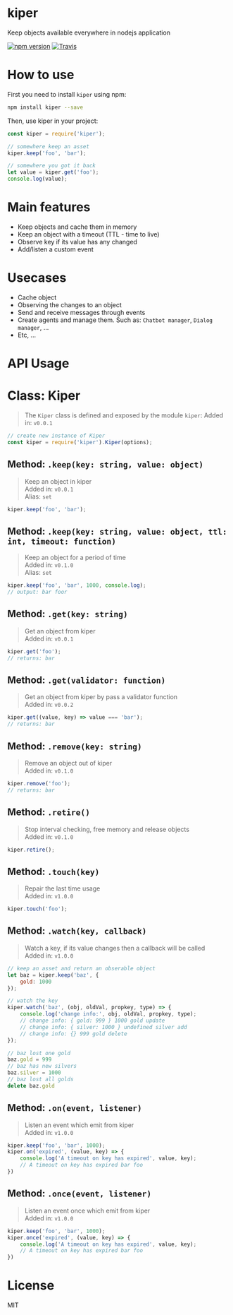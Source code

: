 # kiper
Keep objects available everywhere in nodejs application

[![npm version](https://img.shields.io/npm/v/kiper.svg?style=flat)](https://www.npmjs.com/package/kiper)
[![Travis](https://travis-ci.org/vunb/kiper.svg?branch=master)](https://travis-ci.org/vunb/kiper)

How to use
==========

First you need to install `kiper` using npm:

```bash
npm install kiper --save
```

Then, use kiper in your project:

```js
const kiper = require('kiper');

// somewhere keep an asset
kiper.keep('foo', 'bar');

// somewhere you got it back
let value = kiper.get('foo');
console.log(value);

```

Main features
=============

* Keep objects and cache them in memory
* Keep an object with a timeout (TTL - time to live)
* Observe key if its value has any changed
* Add/listen a custom event

Usecases
========

* Cache object
* Observing the changes to an object
* Send and receive messages through events
* Create agents and manage them. Such as: `Chatbot manager`, `Dialog manager`, ...
* Etc, ...

API Usage
=========

Class: Kiper
=======================
> The `Kiper` class is defined and exposed by the module `kiper`:
> Added in: `v0.0.1`

```js
// create new instance of Kiper
const kiper = require('kiper').Kiper(options);
```

Method: `.keep(key: string, value: object)`
-------------------------------

> Keep an object in kiper  
> Added in: `v0.0.1`  
> Alias: `set`

```js
kiper.keep('foo', 'bar');
```

Method: `.keep(key: string, value: object, ttl: int, timeout: function)`
-------------------------------

> Keep an object for a period of time  
> Added in: `v0.1.0`  
> Alias: `set`

```js
kiper.keep('foo', 'bar', 1000, console.log);
// output: bar foor
```

Method: `.get(key: string)`
-------------------------------

> Get an object from kiper  
> Added in: `v0.0.1`

```js
kiper.get('foo');
// returns: bar
```

Method: `.get(validator: function)`
-------------------------------

> Get an object from kiper by pass a validator function  
> Added in: `v0.0.2`

```js
kiper.get((value, key) => value === 'bar');
// returns: bar
```

Method: `.remove(key: string)`
-------------------------------

> Remove an object out of kiper  
> Added in: `v0.1.0`  

```js
kiper.remove('foo');
// returns: bar
```

Method: `.retire()`
-------------------------------

> Stop interval checking, free memory and release objects  
> Added in: `v0.1.0`  

```js
kiper.retire();
```

Method: `.touch(key)`
-------------------------------

> Repair the last time usage  
> Added in: `v1.0.0`  

```js
kiper.touch('foo');
```

Method: `.watch(key, callback)`
-------------------------------

> Watch a key, if its value changes then a callback will be called  
> Added in: `v1.0.0`  

```js
// keep an asset and return an obserable object 
let baz = kiper.keep('baz', {
    gold: 1000
});

// watch the key
kiper.watch('baz', (obj, oldVal, propkey, type) => {
    console.log('change info:', obj, oldVal, propkey, type);
    // change info: { gold: 999 } 1000 gold update
    // change info: { silver: 1000 } undefined silver add
    // change info: {} 999 gold delete
});

// baz lost one gold
baz.gold = 999
// baz has new silvers
baz.silver = 1000
// baz lost all golds
delete baz.gold
```

Method: `.on(event, listener)`
-------------------------------

> Listen an event which emit from kiper  
> Added in: `v1.0.0`  

```js
kiper.keep('foo', 'bar', 1000);
kiper.on('expired', (value, key) => {
    console.log('A timeout on key has expired', value, key);
    // A timeout on key has expired bar foo
})
```

Method: `.once(event, listener)`
-------------------------------

> Listen an event once which emit from kiper  
> Added in: `v1.0.0`  

```js
kiper.keep('foo', 'bar', 1000);
kiper.once('expired', (value, key) => {
    console.log('A timeout on key has expired', value, key);
    // A timeout on key has expired bar foo
})
```

License
=======

MIT